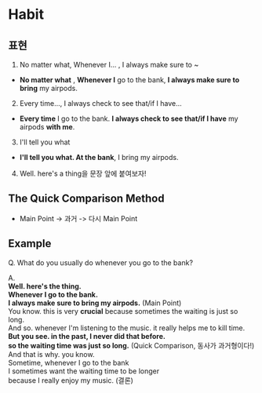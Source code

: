 # Habit

## 표현
1. No matter what, Whenever I... , I always make sure to ~
-  **No matter what** , **Whenever I** go to the bank, **I always make sure to bring** my airpods.  
2. Every time..., I always check   to see that/if I have...  
- **Every time** I go to the bank. **I always check to see that/if I have** my airpods **with me**.  
3. I'll tell you what  
- **I'll tell you what. At the bank**, I bring my airpods.  
4. Well. here's a thing을 문장 앞에 붙여보자!

## The Quick Comparison Method  
- Main Point -> 과거 -> 다시 Main Point  
## Example  
Q. What do you usually do whenever you go to the bank?  

A.  
**Well. here's the thing.**  
**Whenever I go to the bank.  
I always make sure to bring my airpods.** (Main Point)  
You know. this is very **crucial** because sometimes the waiting is just so long.  
And so. whenever I'm listening to the music. it really helps me to kill time.  
**But you see. in the past, I never did that before.  
so the waiting time was just so long.** (Quick Comparison, 동사가 과거형이다!)  
And that is why. you know.  
Sometime, whenever I go to the bank  
I sometimes want the waiting time to be longer  
because I really enjoy my music. (결론)  

 
